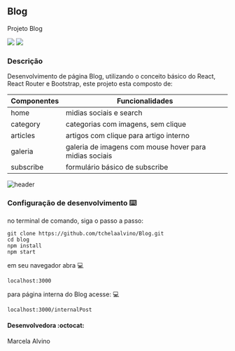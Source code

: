 ## Blog

Projeto Blog

<img src="https://img.shields.io/static/v1?label=react&message=framework&color=green&style=for-the-badge"/> <img src="https://img.shields.io/static/v1?label=bootstrap&message=framework&color=green&style=for-the-badge"/>

### Descrição

Desenvolvimento de página Blog, utilizando o conceito básico do React, React Router e Bootstrap, este projeto esta composto de:

| Componentes | Funcionalidades |
| ---------- | ---------- |
| home | midias sociais e search |
| category | categorias com imagens, sem clique |
| articles | artigos com clique para artigo interno |
| galeria | galeria de imagens com mouse hover para midias sociais |
| subscribe | formulário básico de subscribe |

![header](https://user-images.githubusercontent.com/44410029/89334097-648d1100-d66c-11ea-978d-d85e1ca748b0.PNG)

### Configuração de desenvolvimento :keyboard:

no terminal de comando, siga o passo a passo:

```
git clone https://github.com/tchelaalvino/Blog.git
cd blog
npm install
npm start
```
em seu navegador abra :computer:

```
localhost:3000
```

para página interna do Blog acesse: :computer:

```
localhost:3000/internalPost
```

#### Desenvolvedora :octocat:

Marcela Alvino
